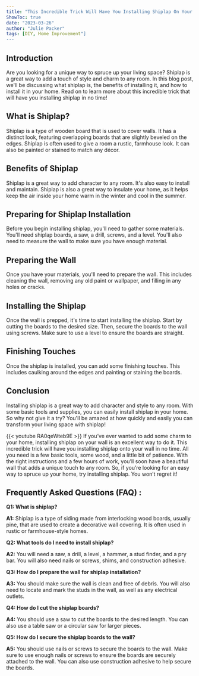 ```yaml
---
title: "This Incredible Trick Will Have You Installing Shiplap On Your Wall In No Time!"
ShowToc: true 
date: "2023-03-26"
author: "Julie Packer" 
tags: [DIY, Home Improvement"]
---
```

## Introduction

Are you looking for a unique way to spruce up your living space? Shiplap is a great way to add a touch of style and charm to any room. In this blog post, we'll be discussing what shiplap is, the benefits of installing it, and how to install it in your home. Read on to learn more about this incredible trick that will have you installing shiplap in no time!

## What is Shiplap?

Shiplap is a type of wooden board that is used to cover walls. It has a distinct look, featuring overlapping boards that are slightly beveled on the edges. Shiplap is often used to give a room a rustic, farmhouse look. It can also be painted or stained to match any décor.

## Benefits of Shiplap

Shiplap is a great way to add character to any room. It's also easy to install and maintain. Shiplap is also a great way to insulate your home, as it helps keep the air inside your home warm in the winter and cool in the summer.

## Preparing for Shiplap Installation

Before you begin installing shiplap, you'll need to gather some materials. You'll need shiplap boards, a saw, a drill, screws, and a level. You'll also need to measure the wall to make sure you have enough material.

## Preparing the Wall

Once you have your materials, you'll need to prepare the wall. This includes cleaning the wall, removing any old paint or wallpaper, and filling in any holes or cracks.

## Installing the Shiplap

Once the wall is prepped, it's time to start installing the shiplap. Start by cutting the boards to the desired size. Then, secure the boards to the wall using screws. Make sure to use a level to ensure the boards are straight.

## Finishing Touches

Once the shiplap is installed, you can add some finishing touches. This includes caulking around the edges and painting or staining the boards.

## Conclusion

Installing shiplap is a great way to add character and style to any room. With some basic tools and supplies, you can easily install shiplap in your home. So why not give it a try? You'll be amazed at how quickly and easily you can transform your living space with shiplap!

{{< youtube RA0qeWteb9E >}} 
If you’ve ever wanted to add some charm to your home, installing shiplap on your wall is an excellent way to do it. This incredible trick will have you installing shiplap onto your wall in no time. All you need is a few basic tools, some wood, and a little bit of patience. With the right instructions and a few hours of work, you’ll soon have a beautiful wall that adds a unique touch to any room. So, if you’re looking for an easy way to spruce up your home, try installing shiplap. You won’t regret it!

## Frequently Asked Questions (FAQ) :
**Q1: What is shiplap?**

**A1:** Shiplap is a type of siding made from interlocking wood boards, usually pine, that are used to create a decorative wall covering. It is often used in rustic or farmhouse-style homes. 

**Q2: What tools do I need to install shiplap?**

**A2:** You will need a saw, a drill, a level, a hammer, a stud finder, and a pry bar. You will also need nails or screws, shims, and construction adhesive. 

**Q3: How do I prepare the wall for shiplap installation?**

**A3:** You should make sure the wall is clean and free of debris. You will also need to locate and mark the studs in the wall, as well as any electrical outlets. 

**Q4: How do I cut the shiplap boards?**

**A4:** You should use a saw to cut the boards to the desired length. You can also use a table saw or a circular saw for larger pieces. 

**Q5: How do I secure the shiplap boards to the wall?**

**A5:** You should use nails or screws to secure the boards to the wall. Make sure to use enough nails or screws to ensure the boards are securely attached to the wall. You can also use construction adhesive to help secure the boards.





